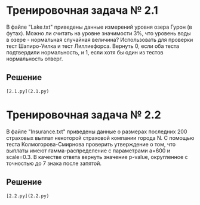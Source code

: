 # Тренировочная задача № 2.1
В файле "Lake.txt" приведены данные измерений уровня озера Гурон (в футах). Можно ли считать на уровне значимости 3%, что уровень воды в озере - нормальная случайная величина? Использовать для проверки тест Шапиро-Уилка и тест Лиллиефорса. Вернуть 0, если оба теста подтвердили нормальность, и 1, если хотя бы один из тестов нормальность отверг.

## Решение
    [2.1.py](2.1.py)

# Тренировочная задача № 2.2
В файле "Insurance.txt" приведены данные о размерах последних 200 страховых выплат некоторой страховой компании города N. С помощью теста Колмогорова-Смирнова проверить утверждение о том, что выплаты имеют гамма-распределение с параметрами a=600 и scale=0.3. В качестве ответа вернуть значение p-value, округленное с точностью до 7 знака после запятой.

## Решение
    [2.2.py](2.2.py)
